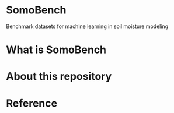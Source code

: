 # SomoBench
Benchmark datasets for machine learning in soil moisture modeling

# What is SomoBench

# About this repository

# Reference

